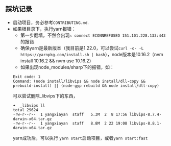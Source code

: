 ## 踩坑记录

- 启动项目，务必参考`CONTRIBUTING.md`.
- 如果根目录下，执行yarn报错：
  - 第一步翻墙，不然会出现`⚠ connect ECONNREFUSED 151.101.228.133:443`的报错
  - 确保yarn是最新版本（我目前是1.22.0，可以尝试`curl -o- -L https://yarnpkg.com/install.sh
  | bash`），node版本是10.16.2（nvm install 10.16.2 && nvm use 10.16.2）
  - 如果出现node_modules/sharp下的报错，如：
  ```error /Users/yangxiayan/Documents/duoduo/codesandbox-client-code/node_modules/sharp: Command failed.
  Exit code: 1
  Command: (node install/libvips && node install/dll-copy && prebuild-install) || (node-gyp rebuild && node install/dll-copy)
  ```
  可以尝试删除_libvips下的东西，
  ```
  ➜  _libvips ll
  total 29624
  -rw-r--r--  1 yangxiayan  staff   5.3M  2  8 17:56 libvips-8.7.4-darwin-x64.tar.gz
  -rw-r--r--  1 yangxiayan  staff   8.8M  2 22 19:08 libvips-8.8.1-darwin-x64.tar.gz
  ```
  yarn成功后，可以执行 `yarn start`启动项目，或者`yarn start:fast`